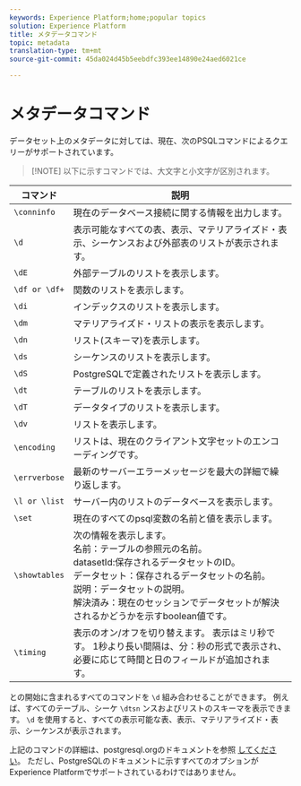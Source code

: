 ```yaml
---
keywords: Experience Platform;home;popular topics
solution: Experience Platform
title: メタデータコマンド
topic: metadata
translation-type: tm+mt
source-git-commit: 45da024d45b5eebdfc393ee14890e24aed6021ce

---
```



# メタデータコマンド

データセット上のメタデータに対しては、現在、次のPSQLコマンドによるクエリーがサポートされています。

>[!NOTE] 以下に示すコマンドでは、大文字と小文字が区別されます。

| コマンド | 説明 |
|------- | ------------|
| `\conninfo` | 現在のデータベース接続に関する情報を出力します。 |
| `\d` | 表示可能なすべての表、表示、マテリアライズド・表示、シーケンスおよび外部表のリストが表示されます。 |
| `\dE` | 外部テーブルのリストを表示します。 |
| `\df or \df+` | 関数のリストを表示します。 |
| `\di` | インデックスのリストを表示します。 |
| `\dm` | マテリアライズド・リストの表示を表示します。 |
| `\dn` | リスト(スキーマ)を表示します。 |
| `\ds` | シーケンスのリストを表示します。 |
| `\dS` | PostgreSQLで定義されたリストを表示します。 |
| `\dt` | テーブルのリストを表示します。 |
| `\dT` | データタイプのリストを表示します。 |
| `\dv` | リストを表示します。 |
| `\encoding` | リストは、現在のクライアント文字セットのエンコーディングです。 |
| `\errverbose` | 最新のサーバーエラーメッセージを最大の詳細で繰り返します。 |
| `\l or \list` | サーバー内のリストのデータベースを表示します。 |
| `\set` | 現在のすべてのpsql変数の名前と値を表示します。 |
| `\showtables` | 次の情報を表示します。 <br>名前：テーブルの参照元の名前。<br>datasetId:保存されるデータセットのID。<br>データセット：保存されるデータセットの名前。<br>説明：データセットの説明。<br>解決済み：現在のセッションでデータセットが解決されるかどうかを示すboolean値です。 |
| `\timing` | 表示のオン/オフを切り替えます。 表示はミリ秒です。 1秒より長い間隔は、分：秒の形式で表示され、必要に応じて時間と日のフィールドが追加されます。 |

との開始に含まれるすべてのコマンドを `\d` 組み合わせることができます。 例えば、すべてのテーブル、シーケ `\dtsn` ンスおよびリストのスキーマを表示できます。 `\d` を使用すると、すべての表示可能な表、表示、マテリアライズド・表示、シーケンスが表示されます。

上記のコマンドの詳細は、postgresql.orgのドキュメントを参照 [してください](https://www.postgresql.org/docs/10/app-psql.html)。 ただし、PostgreSQLのドキュメントに示すすべてのオプションがExperience Platformでサポートされているわけではありません。

